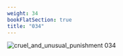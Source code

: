 ```yaml
---
weight: 34
bookFlatSection: true
title: "034"
---
```


![cruel_and_unusual_punishment 034 ](../../jpg/cup_034.jpg)


